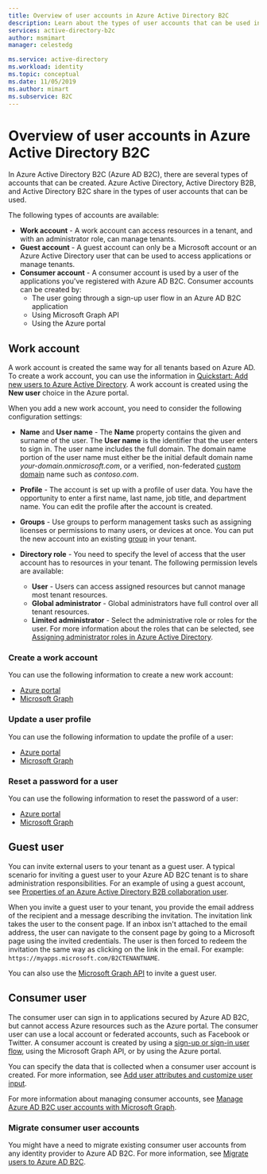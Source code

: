 ```yaml
---
title: Overview of user accounts in Azure Active Directory B2C
description: Learn about the types of user accounts that can be used in Azure Active Directory B2C.
services: active-directory-b2c
author: msmimart
manager: celestedg

ms.service: active-directory
ms.workload: identity
ms.topic: conceptual
ms.date: 11/05/2019
ms.author: mimart
ms.subservice: B2C
---
```


# Overview of user accounts in Azure Active Directory B2C

In Azure Active Directory B2C (Azure AD B2C), there are several types of accounts that can be created. Azure Active Directory, Active Directory B2B, and Active Directory B2C share in the types of user accounts that can be used.

The following types of accounts are available:

- **Work account** - A work account can access resources in a tenant, and with an administrator role, can manage tenants.
- **Guest account** - A guest account can only be a Microsoft account or an Azure Active Directory user that can be used to access applications or manage tenants.
- **Consumer account** - A consumer account is used by a user of the applications you've registered with Azure AD B2C. Consumer accounts can be created by:
  - The user going through a sign-up user flow in an Azure AD B2C application
  - Using Microsoft Graph API
  - Using the Azure portal

## Work account

A work account is created the same way for all tenants based on Azure AD. To create a work account, you can use the information in [Quickstart: Add new users to Azure Active Directory](../active-directory/fundamentals/add-users-azure-active-directory.md). A work account is created using the **New user** choice in the Azure portal.

When you add a new work account, you need to consider the following configuration settings:

- **Name** and **User name** - The **Name** property contains the given and surname of the user. The **User name** is the identifier that the user enters to sign in. The user name includes the full domain. The domain name portion of the user name must either be the initial default domain name *your-domain.onmicrosoft.com*, or a verified, non-federated [custom domain](../active-directory/fundamentals/add-custom-domain.md) name such as *contoso.com*.
- **Profile** - The account is set up with a profile of user data. You have the opportunity to enter a first name, last name, job title, and department name. You can edit the profile after the account is created.
- **Groups** - Use groups to perform management tasks such as assigning licenses or permissions to many users, or devices at once. You can put the new account into an existing [group](../active-directory/fundamentals/active-directory-groups-create-azure-portal.md) in your tenant.
- **Directory role** - You need to specify the level of access that the user account has to resources in your tenant. The following permission levels are available:

    - **User** - Users can access assigned resources but cannot manage most tenant resources.
    - **Global administrator** - Global administrators have full control over all tenant resources.
    - **Limited administrator** - Select the administrative role or roles for the user. For more information about the roles that can be selected, see [Assigning administrator roles in Azure Active Directory](../active-directory/roles/permissions-reference.md).

### Create a work account

You can use the following information to create a new work account:

- [Azure portal](../active-directory/fundamentals/add-users-azure-active-directory.md)
- [Microsoft Graph](/graph/api/user-post-users)

### Update a user profile

You can use the following information to update the profile of a user:

- [Azure portal](../active-directory/fundamentals/active-directory-users-profile-azure-portal.md)
- [Microsoft Graph](/graph/api/user-update)

### Reset a password for a user

You can use the following information to reset the password of a user:

- [Azure portal](../active-directory/fundamentals/active-directory-users-reset-password-azure-portal.md)
- [Microsoft Graph](/graph/api/user-update)

## Guest user

You can invite external users to your tenant as a guest user. A typical scenario for inviting a guest user to your Azure AD B2C tenant is to share administration responsibilities. For an example of using a guest account, see [Properties of an Azure Active Directory B2B collaboration user](../active-directory/external-identities/user-properties.md).

When you invite a guest user to your tenant, you provide the email address of the recipient and a message describing the invitation. The invitation link takes the user to the consent page. If an inbox isn't attached to the email address, the user can navigate to the consent page by going to a Microsoft page using the invited credentials. The user is then forced to redeem the invitation the same way as clicking on the link in the email. For example: `https://myapps.microsoft.com/B2CTENANTNAME`.

You can also use the [Microsoft Graph API](/graph/api/invitation-post?view=graph-rest-beta) to invite a guest user.

## Consumer user

The consumer user can sign in to applications secured by Azure AD B2C, but cannot access Azure resources such as the Azure portal. The consumer user can use a local account or federated accounts, such as Facebook or Twitter. A consumer account is created by using a [sign-up or sign-in user flow](user-flow-overview.md), using the Microsoft Graph API, or by using the Azure portal.

You can specify the data that is collected when a consumer user account is created. For more information, see [Add user attributes and customize user input](configure-user-input.md).

For more information about managing consumer accounts, see [Manage Azure AD B2C user accounts with Microsoft Graph](./microsoft-graph-operations.md).

### Migrate consumer user accounts

You might have a need to migrate existing consumer user accounts from any identity provider to Azure AD B2C. For more information, see [Migrate users to Azure AD B2C](user-migration.md).